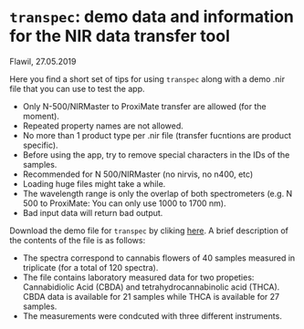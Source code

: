 # `transpec`: demo data and information for the NIR data transfer tool

Flawil, 27.05.2019

Here you find a short set of tips for using `transpec` along with a demo .nir file that you can use to test the app. 

- Only N-500/NIRMaster to ProxiMate transfer are allowed (for the moment).
- Repeated property names are not allowed.
- No more than 1 product type per .nir file (transfer fucntions are product specific).
- Before using the app, try to remove special characters in the IDs of the samples.
- Recommended for N 500/NIRMaster (no nirvis, no n400, etc)
- Loading huge files might take a while.
- The wavelength range is only the overlap of both spectrometers (e.g. N 500 to ProxiMate: You can only use 1000 to 1700 nm).
- Bad input data will return bad output. 

Download the demo file for `transpec` by cliking [here](https://github.com/l-ramirez-lopez/transpec_info/raw/master/DEMO_file_cannabis.nir). A brief description of the contents of the file is as follows: 

- The spectra correspond to cannabis flowers of 40 samples measured in triplicate (for a total of 120 spectra).  
- The file contains laboratory measured data for two propeties: Cannabidiolic Acid (CBDA) and tetrahydrocannabinolic acid (THCA). CBDA data is available for 21 samples while THCA is available for 27 samples. 
- The measurements were condcuted with three different instruments.